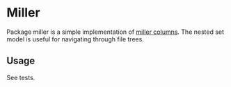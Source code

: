 # Miller

Package miller is a simple implementation of [miller columns](https://en.wikipedia.org/wiki/Miller_columns). The nested set model is useful for navigating through file trees.

## Usage

See tests.
